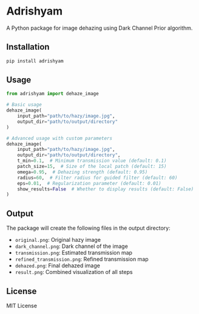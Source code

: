 # Adrishyam

A Python package for image dehazing using Dark Channel Prior algorithm.

## Installation

```bash
pip install adrishyam
```

## Usage

```python
from adrishyam import dehaze_image

# Basic usage
dehaze_image(
    input_path="path/to/hazy/image.jpg",
    output_dir="path/to/output/directory"
)

# Advanced usage with custom parameters
dehaze_image(
    input_path="path/to/hazy/image.jpg",
    output_dir="path/to/output/directory",
    t_min=0.1,  # Minimum transmission value (default: 0.1)
    patch_size=15,  # Size of the local patch (default: 15)
    omega=0.95,  # Dehazing strength (default: 0.95)
    radius=60,  # Filter radius for guided filter (default: 60)
    eps=0.01,  # Regularization parameter (default: 0.01)
    show_results=False  # Whether to display results (default: False)
)
```

## Output

The package will create the following files in the output directory:
- `original.png`: Original hazy image
- `dark_channel.png`: Dark channel of the image
- `transmission.png`: Estimated transmission map
- `refined_transmission.png`: Refined transmission map
- `dehazed.png`: Final dehazed image
- `result.png`: Combined visualization of all steps

## License

MIT License 